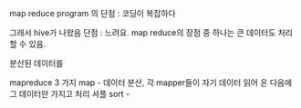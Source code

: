 map reduce program 의 단점 : 코딩이 복잡하다

그래서 hive가 나왔음 단점 : 느려요. 
map reduce의 장점 중 하나는 큰 데이터도 처리 할 수 있음.

분산된 데이터를 


mapreduce 3 가지
map - 데이터 분산, 각 mapper들이 자기 데이터 읽어 온 다음에 그 데이터만 가지고 처리
셔플 sort - 


